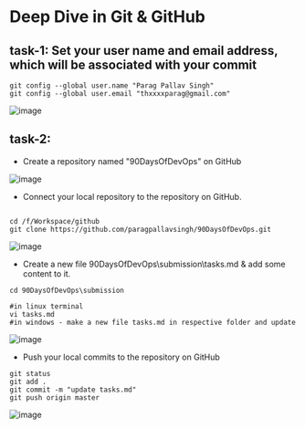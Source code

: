 # Deep Dive in Git & GitHub

## task-1: Set your user name and email address, which will be associated with your commit
```
git config --global user.name "Parag Pallav Singh"
git config --global user.email "thxxxxparag@gmail.com"
```
![image](https://github.com/paragpallavsingh/90DaysOfDevOps/assets/40052830/c4826de5-0060-41c1-b5a1-c10b2540070b)

## task-2: 
* Create a repository named "90DaysOfDevOps" on GitHub

![image](https://github.com/paragpallavsingh/90DaysOfDevOps/assets/40052830/360d6d91-20a0-4e5b-9432-ca225a2da7e2)
 
* Connect your local repository to the repository on GitHub.
```

cd /f/Workspace/github
git clone https://github.com/paragpallavsingh/90DaysOfDevOps.git
```
![image](https://github.com/paragpallavsingh/90DaysOfDevOps/assets/40052830/792d3314-0713-48f6-82d6-df29c10ab246)


* Create a new file 90DaysOfDevOps\submission\tasks.md & add some content to it.
```
cd 90DaysOfDevOps\submission

#in linux terminal
vi tasks.md
#in windows - make a new file tasks.md in respective folder and update
```

![image](https://github.com/paragpallavsingh/90DaysOfDevOps/assets/40052830/ac7392ec-d8ec-4902-93b8-a10ceb2f3c80)

* Push your local commits to the repository on GitHub
```
git status
git add .
git commit -m "update tasks.md"
git push origin master
```
![image](https://github.com/paragpallavsingh/90DaysOfDevOps/assets/40052830/f0a12d8b-968f-448f-aca8-ec22c4ff6fce)
